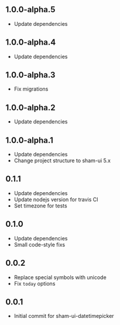 ## 1.0.0-alpha.5
* Update dependencies

## 1.0.0-alpha.4
* Update dependencies

## 1.0.0-alpha.3
* Fix migrations

## 1.0.0-alpha.2
* Update dependencies

## 1.0.0-alpha.1
* Update dependencies
* Change project structure to sham-ui 5.x

## 0.1.1
* Update dependencies
* Update nodejs version for travis CI
* Set timezone for tests

## 0.1.0
* Update dependencies
* Small code-style fixs 

## 0.0.2 
* Replace special symbols with unicode
* Fix `today` options


## 0.0.1 
* Initial commit for sham-ui-datetimepicker
